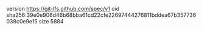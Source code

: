 version https://git-lfs.github.com/spec/v1
oid sha256:39e0e906d46b68bba61cd22cfe22697444276811bddea67b357736038c0e9e15
size 5884
